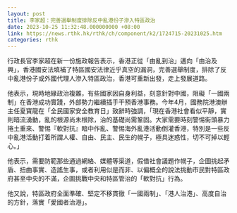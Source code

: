 ```yaml
---
layout: post
title: 李家超：完善選舉制度排除反中亂港份子滲入特區政治
date: 2023-10-25 11:32:48.000000000 +08:00
link: https://news.rthk.hk/rthk/ch/component/k2/1724715-20231025.htm
categories: rthk
---
```


行政長官李家超在新一份施政報告表示，香港正從「由亂到治」邁向「由治及興」，香港國安法填補了特區國安法律近乎真空的漏洞，完善選舉制度，排除了反中亂港份子或外國代理人滲入特區政治，香港可重新出發，走上發展道路。

他表示，現時地緣政治複雜，有些國家因自身利益，刻意針對中國，阻礙「一國兩制」在香港成功實踐，外部勢力繼續插手干預香港事務。今年4月，國務院港澳辦主任夏寶龍在「全民國家安全教育日」致辭時強調，「現在香港社會看似平靜，實則暗流湧動，亂的根源尚未根除，治的基礎尚需鞏固。大家需要時刻警惕街頭暴力捲土重來、警惕『軟對抗』暗中作亂、警惕海外亂港活動倒灌香港，特別是一些反中亂港活動打着所謂人權、自由、民主、民生的幌子，極具迷惑性，切不可掉以輕心。」

他表示，需要防範那些通過網絡、媒體等渠道，假借社會議題作幌子，企圖挑起矛盾、扭曲事實、造謠生事，或者利用似是而非、以偏概全的說法挑動市民對特區政府甚至中央的不滿，企圖挑戰中央和特區管治的「軟對抗」行為。

他又說，特區政府全面準確、堅定不移貫徹「一國兩制」、「港人治港」、高度自治的方針，落實「愛國者治港」。

